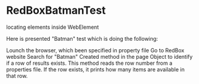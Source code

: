# RedBoxBatmanTest
locating elements inside WebElement 

Here is presented "Batman" test which is doing the following:

Lounch the browser, which been specified in property file 
Go to RedBox website
Search for "Batman"
Created method in the page Object to identify if a row of results exists.
This method reads the row number from a properties file.
If the row exists, it prints how many items are available in that row.
